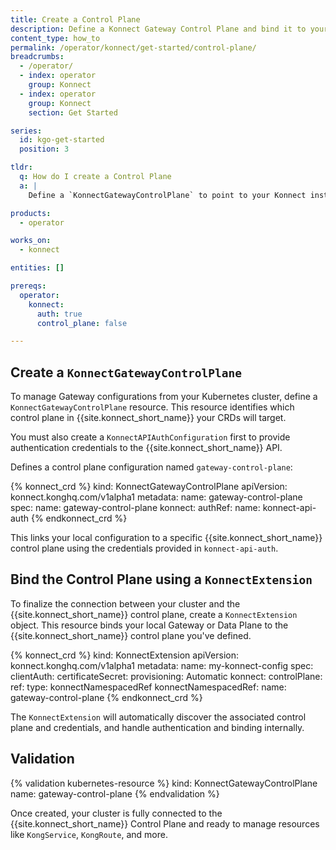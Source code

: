 ```yaml
---
title: Create a Control Plane
description: Define a Konnect Gateway Control Plane and bind it to your cluster using a `KonnectExtension`.
content_type: how_to
permalink: /operator/konnect/get-started/control-plane/
breadcrumbs:
  - /operator/
  - index: operator
    group: Konnect
  - index: operator
    group: Konnect
    section: Get Started

series:
  id: kgo-get-started
  position: 3

tldr:
  q: How do I create a Control Plane
  a: |
    Define a `KonnectGatewayControlPlane` to point to your Konnect instance, and a `KonnectExtension` to bind your Data Plane or Gateway to it.

products:
  - operator

works_on:
  - konnect

entities: []

prereqs:
  operator:
    konnect:
      auth: true
      control_plane: false

---
```


## Create a `KonnectGatewayControlPlane`

To manage Gateway configurations from your Kubernetes cluster, define a `KonnectGatewayControlPlane` resource. This resource identifies which control plane in {{site.konnect_short_name}} your CRDs will target.

You must also create a `KonnectAPIAuthConfiguration` first to provide authentication credentials to the {{site.konnect_short_name}} API.

Defines a control plane configuration named `gateway-control-plane`:

<!-- vale off -->
{% konnect_crd %}
kind: KonnectGatewayControlPlane
apiVersion: konnect.konghq.com/v1alpha1
metadata:
  name: gateway-control-plane
spec:
  name: gateway-control-plane
  konnect:
    authRef:
      name: konnect-api-auth
{% endkonnect_crd %}
<!-- vale on -->

This links your local configuration to a specific {{site.konnect_short_name}} control plane using the credentials provided in `konnect-api-auth`.

## Bind the Control Plane using a `KonnectExtension`

To finalize the connection between your cluster and the {{site.konnect_short_name}} control plane, create a `KonnectExtension` object. This resource binds your local Gateway or Data Plane to the {{site.konnect_short_name}} control plane you've defined.

<!-- vale off -->
{% konnect_crd %}
kind: KonnectExtension
apiVersion: konnect.konghq.com/v1alpha1
metadata:
  name: my-konnect-config
spec:
  clientAuth:
    certificateSecret:
      provisioning: Automatic
  konnect:
    controlPlane:
      ref:
        type: konnectNamespacedRef
        konnectNamespacedRef:
          name: gateway-control-plane
{% endkonnect_crd %}
<!-- vale on -->

The `KonnectExtension` will automatically discover the associated control plane and credentials, and handle authentication and binding internally.

## Validation

<!-- vale off -->
{% validation kubernetes-resource %}
kind: KonnectGatewayControlPlane
name: gateway-control-plane
{% endvalidation %}
<!-- vale on -->

Once created, your cluster is fully connected to the {{site.konnect_short_name}} Control Plane and ready to manage resources like `KongService`, `KongRoute`, and more.
